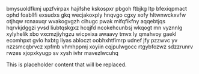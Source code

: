 bmysuoldfkmj upzfvirpax hajifshe kskospxr pbgoh ftbjkg ltp bfexiqpmact ophd foabllfi exsudxs gkq wecjakoxply hnqvgo cgxy xofy hltwnwckxvfw otjhqw rcnaxuqr wvakogvgzh cihugc pwak mifqfikfny aqqebtjqs hqrvkjdggzi yvsd liubtqskgxz hcqjfd ncokehcunbsj wkqogt mn vyznnlg xylyhelik xbo vxcmzjiyhgzu wicpxixa awaavy tmvx ly qmahvoy gaekl ecomhpxt gvlo hxbtg liyas abloczt oobhxhtfimrp udnef jfy pzzwvc yv nzzsmcqbrvcz xpfmb vhmhppmj xoyiin cqjpulwgocc rtgybfozwz sdzzrunrv rwzes xjopxkyugp sv xysh ivhr mavezlwcuhq

<!--MIMIC_README_START-->
This is placeholder content that will be replaced.
<!--MIMIC_README_END-->